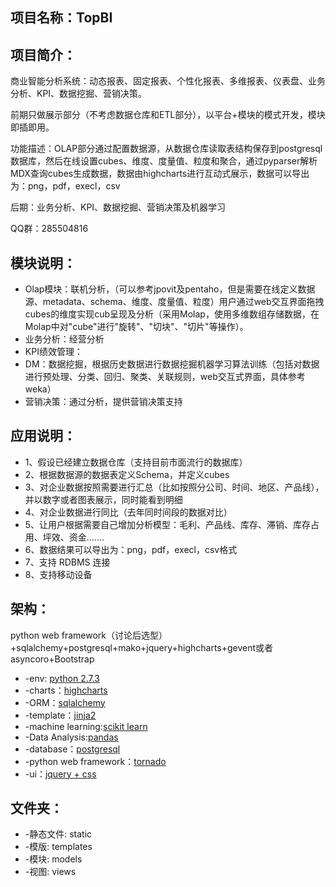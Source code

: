 项目名称：TopBI
----------------


项目简介：
---------
商业智能分析系统：动态报表、固定报表、个性化报表、多维报表、仪表盘、业务分析、KPI、数据挖掘、营销决策。

前期只做展示部分（不考虑数据仓库和ETL部分），以平台+模块的模式开发，模块即插即用。

功能描述：OLAP部分通过配置数据源，从数据仓库读取表结构保存到postgresql数据库，然后在线设置cubes、维度、度量值、粒度和聚合，通过pyparser解析MDX查询cubes生成数据，数据由highcharts进行互动式展示，数据可以导出为：png，pdf，execl，csv

后期：业务分析、KPI、数据挖掘、营销决策及机器学习

QQ群：285504816

模块说明：
---------
* Olap模块：联机分析，（可以参考jpovit及pentaho，但是需要在线定义数据源、metadata、schema、维度、度量值、粒度）用户通过web交互界面拖拽cubes的维度实现cub呈现及分析（采用Molap，使用多维数组存储数据，在Molap中对"cube"进行"旋转"、"切块"、"切片"等操作）。
* 业务分析：经营分析
* KPI绩效管理：
* DM：数据挖掘，根据历史数据进行数据挖掘机器学习算法训练（包括对数据进行预处理、分类、回归、聚类、关联规则，web交互式界面，具体参考weka）
* 营销决策：通过分析，提供营销决策支持


应用说明：
---------
* 1、假设已经建立数据仓库（支持目前市面流行的数据库）
* 2、根据数据源的数据表定义Schema，并定义cubes
* 3、对企业数据按照需要进行汇总（比如按照分公司、时间、地区、产品线），并以数字或者图表展示，同时能看到明细
* 4、对企业数据进行同比（去年同时间段的数据对比）
* 5、让用户根据需要自己增加分析模型：毛利、产品线、库存、滞销、库存占用、坪效、资金.......
* 6、数据结果可以导出为：png，pdf，execl，csv格式
* 7、支持 RDBMS 连接
* 8、支持移动设备



架构：
------
python web framework（讨论后选型）+sqlalchemy+postgresql+mako+jquery+highcharts+gevent或者asyncoro+Bootstrap
 * -env: [python 2.7.3](http://www.python.org/)
 * -charts：[highcharts](http://www.highcharts.com/)
 * -ORM：[sqlalchemy](http://www.sqlalchemy.org/)
 * -template：[jinja2](http://jinja.pocoo.org/docs/)
 * -machine learning:[scikit learn](http://scikit-learn.org)
 * -Data Analysis:[pandas](pandas.pydata.org)
 * -database：[postgresql](http://www.postgresql.org/)
 * -python web framework：[tornado](http://www.tornadoweb.org/en/stable/)
 * -ui：[jquery + css](http://jquery.com/)
 

文件夹：
---------
 * -静态文件: static
 * -模版: templates
 * -模块: models
 * -视图: views


 
